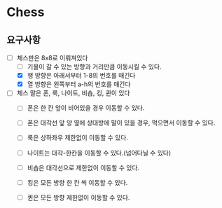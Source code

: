 # Chess

## 요구사항
- [ ] 체스판은 8x8로 이뤄져있다
    - [ ] 기물이 갈 수 있는 방향과 거리만큼 이동시킬 수 있다.
    - [x] 행 방향은 아래서부터 1-8의 번호를 매긴다
    - [x] 열 방향은 왼쪽부터 a-h의 번호를 매긴다
- [ ] 체스 말은 폰, 룩, 나이트, 비숍, 킹, 퀸이 있다
    - [ ] 폰은 한 칸 앞이 비어있을 경우 이동할 수 있다.
    - [ ] 폰은 대각선 앞 양 옆에 상대방에 말이 있을 경우, 먹으면서 이동할 수 있다.
    - [ ] 룩은 상하좌우 제한없이 이동할 수 있다.
    - [ ] 나이트는 대각-한칸을 이동할 수 있다.(넘어다닐 수 있다)
    - [ ] 비숍은 대각선으로 제한없이 이동할 수 있다.
    - [ ] 킹은 모든 방향 한 칸 씩 이동할 수 있다.
    - [ ] 퀸은 모든 방향 제한없이 이동할 수 있다.
    
